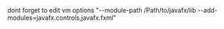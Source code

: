 dont forget to edit vm options "--module-path /Path/to/javafx/lib --add-modules=javafx.controls,javafx.fxml"
